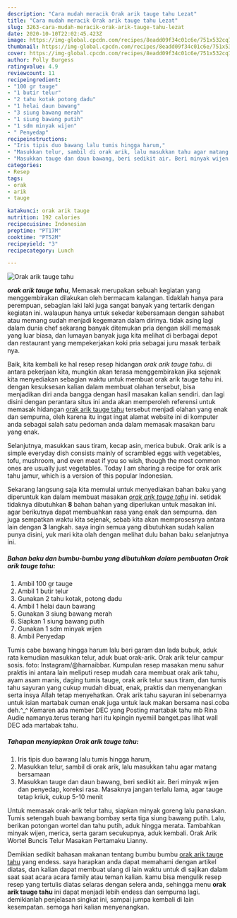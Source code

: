 ```yaml
---
description: "Cara mudah meracik Orak arik tauge tahu Lezat"
title: "Cara mudah meracik Orak arik tauge tahu Lezat"
slug: 3263-cara-mudah-meracik-orak-arik-tauge-tahu-lezat
date: 2020-10-10T22:02:45.423Z
image: https://img-global.cpcdn.com/recipes/8eadd09f34c01c6e/751x532cq70/orak-arik-tauge-tahu-foto-resep-utama.jpg
thumbnail: https://img-global.cpcdn.com/recipes/8eadd09f34c01c6e/751x532cq70/orak-arik-tauge-tahu-foto-resep-utama.jpg
cover: https://img-global.cpcdn.com/recipes/8eadd09f34c01c6e/751x532cq70/orak-arik-tauge-tahu-foto-resep-utama.jpg
author: Polly Burgess
ratingvalue: 4.9
reviewcount: 11
recipeingredient:
- "100 gr tauge"
- "1 butir telur"
- "2 tahu kotak potong dadu"
- "1 helai daun bawang"
- "3 siung bawang merah"
- "1 siung bawang putih"
- "1 sdm minyak wijen"
- " Penyedap"
recipeinstructions:
- "Iris tipis duo bawang lalu tumis hingga harum,"
- "Masukkan telur, sambil di orak arik, lalu masukkan tahu agar matang bersamaan"
- "Masukkan tauge dan daun bawang, beri sedikit air. Beri minyak wijen dan penyedap, koreksi rasa. Masaknya jangan terlalu lama, agar tauge tetap kriuk, cukup 5-10 menit"
categories:
- Resep
tags:
- orak
- arik
- tauge

katakunci: orak arik tauge 
nutrition: 192 calories
recipecuisine: Indonesian
preptime: "PT17M"
cooktime: "PT52M"
recipeyield: "3"
recipecategory: Lunch

---
```



![Orak arik tauge tahu](https://img-global.cpcdn.com/recipes/8eadd09f34c01c6e/751x532cq70/orak-arik-tauge-tahu-foto-resep-utama.jpg)

<b><i>orak arik tauge tahu</i></b>, Memasak merupakan sebuah kegiatan yang menggembirakan dilakukan oleh bermacam kalangan. tidaklah hanya para perempuan, sebagian laki laki juga sangat banyak yang tertarik dengan kegiatan ini. walaupun hanya untuk sekedar kebersamaan dengan sahabat atau memang sudah menjadi kegemaran dalam dirinya. tidak asing lagi dalam dunia chef sekarang banyak ditemukan pria dengan skill memasak yang luar biasa, dan lumayan banyak juga kita melihat di berbagai depot dan restaurant yang mempekerjakan koki pria sebagai juru masak terbaik nya.

Baik, kita kembali ke hal resep resep hidangan <i>orak arik tauge tahu</i>. di antara pekerjaan kita, mungkin akan terasa menggembirakan jika sejenak kita menyediakan sebagian waktu untuk membuat orak arik tauge tahu ini. dengan kesuksesan kalian dalam membuat olahan tersebut, bisa menjadikan diri anda bangga dengan hasil masakan kalian sendiri. dan lagi disini dengan perantara situs ini anda akan memperoleh referensi untuk memasak hidangan <u>orak arik tauge tahu</u> tersebut menjadi olahan yang enak dan sempurna, oleh karena itu ingat ingat alamat website ini di komputer anda sebagai salah satu pedoman anda dalam memasak masakan baru yang enak.

Selanjutnya, masukkan saus tiram, kecap asin, merica bubuk. Orak arik is a simple everyday dish consists mainly of scrambled eggs with vegetables, tofu, mushroom, and even meat if you so wish, though the most common ones are usually just vegetables. Today I am sharing a recipe for orak arik tahu jamur, which is a version of this popular Indonesian.


Sekarang langsung saja kita memulai untuk menyediakan bahan baku yang diperuntuk kan dalam membuat masakan <u><i>orak arik tauge tahu</i></u> ini. setidak tidaknya dibutuhkan <b>8</b> bahan bahan yang diperlukan untuk masakan ini. agar berikutnya dapat membuahkan rasa yang enak dan sempurna. dan juga sempatkan waktu kita sejenak, sebab kita akan memprosesnya antara lain dengan <b>3</b> langkah. saya ingin semua yang dibutuhkan sudah kalian punya disini, yuk mari kita olah dengan melihat dulu bahan baku selanjutnya ini.

<!--inarticleads1-->

##### Bahan baku dan bumbu-bumbu yang dibutuhkan dalam pembuatan Orak arik tauge tahu:

1. Ambil 100 gr tauge
1. Ambil 1 butir telur
1. Gunakan 2 tahu kotak, potong dadu
1. Ambil 1 helai daun bawang
1. Gunakan 3 siung bawang merah
1. Siapkan 1 siung bawang putih
1. Gunakan 1 sdm minyak wijen
1. Ambil  Penyedap


Tumis cabe bawang hingga harum lalu beri garam dan lada bubuk, aduk rata kemudian masukkan telur, aduk buat orak-arik. Orak arik telur campur sosis. foto: Instagram/@harnaibbar. Kumpulan resep masakan menu sahur praktis ini antara lain meliputi resep mudah cara membuat orak arik tahu, ayam asam manis, daging tumis tauge, orak arik telur saus tiram, dan tumis tahu sayuran yang cukup mudah dibuat, enak, praktis dan menyenangkan serta insya Allah tetap menyehatkan. Orak arik tahu sayuran ini sebenarnya untuk isian martabak cuman enak juga untuk lauk makan bersama nasi.coba deh.^_^ Kemaren ada member DEC yang Posting martabak tahu mb Rina Audie namanya.terus terang hari itu kpingin nyemiil banget.pas lihat wall DEC ada martabak tahu. 

<!--inarticleads2-->

##### Tahapan menyiapkan Orak arik tauge tahu:

1. Iris tipis duo bawang lalu tumis hingga harum,
1. Masukkan telur, sambil di orak arik, lalu masukkan tahu agar matang bersamaan
1. Masukkan tauge dan daun bawang, beri sedikit air. Beri minyak wijen dan penyedap, koreksi rasa. Masaknya jangan terlalu lama, agar tauge tetap kriuk, cukup 5-10 menit


Untuk memasak orak-arik telur tahu, siapkan minyak goreng lalu panaskan. Tumis setengah buah bawang bombay serta tiga siung bawang putih. Lalu, berikan potongan wortel dan tahu putih, aduk hingga merata. Tambahkan minyak wijen, merica, serta garam secukupnya, aduk kembali. Orak Arik Wortel Buncis Telur Masakan Pertamaku Lianny. 

Demikian sedikit bahasan makanan tentang bumbu bumbu <u>orak arik tauge tahu</u> yang endess. saya harapkan anda dapat memahami dengan artikel diatas, dan kalian dapat membuat ulang di lain waktu untuk di sajikan dalam saat saat acara acara family atau teman kalian. kamu bisa mengulik resep resep yang tertulis diatas selaras dengan selera anda, sehingga menu <b>orak arik tauge tahu</b> ini dapat menjadi lebih endess dan sempurna lagi. demikianlah penjelasan singkat ini, sampai jumpa kembali di lain kesempatan. semoga hari kalian menyenangkan.
